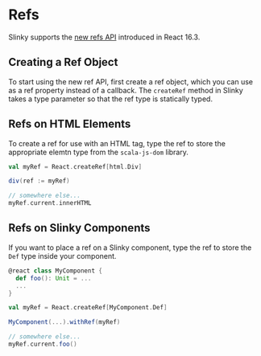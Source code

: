 # Refs
Slinky supports the [new refs API](https://reactjs.org/docs/refs-and-the-dom.html) introduced in React 16.3.

## Creating a Ref Object
To start using the new ref API, first create a ref object, which you can use as a ref property instead of a callback. The `createRef` method in Slinky takes a type parameter so that the ref type is statically typed.

## Refs on HTML Elements
To create a ref for use with an HTML tag, type the ref to store the appropriate elemtn type from the `scala-js-dom` library.

```scala
val myRef = React.createRef[html.Div]

div(ref := myRef)

// somewhere else...
myRef.current.innerHTML
```

## Refs on Slinky Components
If you want to place a ref on a Slinky component, type the ref to store the `Def` type inside your component.

```scala
@react class MyComponent {
  def foo(): Unit = ...
  ...
}

val myRef = React.createRef[MyComponent.Def]

MyComponent(...).withRef(myRef)

// somewhere else...
myRef.current.foo()
```
